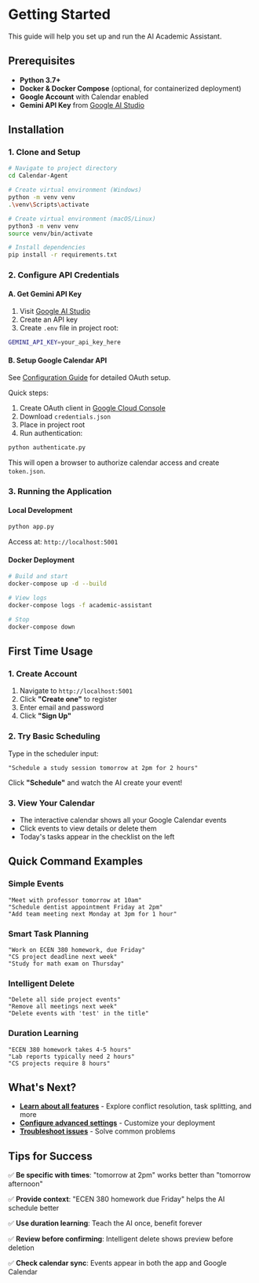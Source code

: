 # Getting Started

This guide will help you set up and run the AI Academic Assistant.

## Prerequisites

- **Python 3.7+**
- **Docker & Docker Compose** (optional, for containerized deployment)
- **Google Account** with Calendar enabled
- **Gemini API Key** from [Google AI Studio](https://makersuite.google.com/app/apikey)

## Installation

### 1. Clone and Setup

```bash
# Navigate to project directory
cd Calendar-Agent

# Create virtual environment (Windows)
python -m venv venv
.\venv\Scripts\activate

# Create virtual environment (macOS/Linux)
python3 -m venv venv
source venv/bin/activate

# Install dependencies
pip install -r requirements.txt
```

### 2. Configure API Credentials

#### A. Get Gemini API Key

1. Visit [Google AI Studio](https://makersuite.google.com/app/apikey)
2. Create an API key
3. Create `.env` file in project root:

```bash
GEMINI_API_KEY=your_api_key_here
```

#### B. Setup Google Calendar API

See [Configuration Guide](CONFIGURATION.md#google-calendar-api) for detailed OAuth setup.

Quick steps:
1. Create OAuth client in [Google Cloud Console](https://console.cloud.google.com/)
2. Download `credentials.json`
3. Place in project root
4. Run authentication:

```bash
python authenticate.py
```

This will open a browser to authorize calendar access and create `token.json`.

### 3. Running the Application

#### Local Development

```bash
python app.py
```

Access at: `http://localhost:5001`

#### Docker Deployment

```bash
# Build and start
docker-compose up -d --build

# View logs
docker-compose logs -f academic-assistant

# Stop
docker-compose down
```

## First Time Usage

### 1. Create Account

1. Navigate to `http://localhost:5001`
2. Click **"Create one"** to register
3. Enter email and password
4. Click **"Sign Up"**

### 2. Try Basic Scheduling

Type in the scheduler input:
```
"Schedule a study session tomorrow at 2pm for 2 hours"
```

Click **"Schedule"** and watch the AI create your event!

### 3. View Your Calendar

- The interactive calendar shows all your Google Calendar events
- Click events to view details or delete them
- Today's tasks appear in the checklist on the left

## Quick Command Examples

### Simple Events
```
"Meet with professor tomorrow at 10am"
"Schedule dentist appointment Friday at 2pm"
"Add team meeting next Monday at 3pm for 1 hour"
```

### Smart Task Planning
```
"Work on ECEN 380 homework, due Friday"
"CS project deadline next week"
"Study for math exam on Thursday"
```

### Intelligent Delete
```
"Delete all side project events"
"Remove all meetings next week"
"Delete events with 'test' in the title"
```

### Duration Learning
```
"ECEN 380 homework takes 4-5 hours"
"Lab reports typically need 2 hours"
"CS projects require 8 hours"
```

## What's Next?

- **[Learn about all features](FEATURES.md)** - Explore conflict resolution, task splitting, and more
- **[Configure advanced settings](CONFIGURATION.md)** - Customize your deployment
- **[Troubleshoot issues](TROUBLESHOOTING.md)** - Solve common problems

## Tips for Success

✅ **Be specific with times**: "tomorrow at 2pm" works better than "tomorrow afternoon"

✅ **Provide context**: "ECEN 380 homework due Friday" helps the AI schedule better

✅ **Use duration learning**: Teach the AI once, benefit forever

✅ **Review before confirming**: Intelligent delete shows preview before deletion

✅ **Check calendar sync**: Events appear in both the app and Google Calendar
